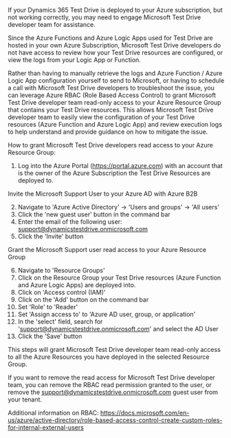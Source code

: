 ﻿If your Dynamics 365 Test Drive is deployed to your Azure subscription, but not working correctly, you may need to engage Microsoft Test Drive developer team for assistance. 

Since the Azure Functions and Azure Logic Apps used for Test Drive are hosted in your own Azure Subscription, Microsoft Test Drive developers do not have access to review how your Test Drive resources are configured, or view the logs from your Logic App or Function.

Rather than having to manually retrieve the logs and Azure Function / Azure Logic App configuration yourself to send to Microsoft, or having to schedule a call with Microsoft Test Drive developers to troubleshoot the issue, you can leverage Azure RBAC (Role Based Access Control) to grant Microsoft Test Drive developer team read-only access to your Azure Resource Group that contains your Test Drive resources. This allows Microsoft Test Drive developer team to easily view the configuration of your Test Drive resources (Azure Function and Azure Logic App) and review execution logs to help understand and provide guidance on how to mitigate the issue.

How to grant Microsoft Test Drive developers read access to your Azure Resource Group:

1) Log into the Azure Portal (https://portal.azure.com) with an account that is the owner of the Azure Subscription the Test Drive Resources are deployed to.

Invite the Microsoft Support User to your Azure AD with Azure B2B

2) Navigate to 'Azure Active Directory' -> 'Users and groups' -> 'All users' 
3) Click the 'new guest user' button in the command bar
4) Enter the email of the following user: support@dynamicstestdrive.onmicrosoft.com
5) Click the 'Invite' button

Grant the Microsoft Support user read access to your Azure Resource Group

6) Navigate to 'Resource Groups'
7) Click on the Resource Group your Test Drive resources (Azure Function and Azure Logic Apps) are deployed into.
8) Click on 'Access control (IAM)'
9) Click on the 'Add' button on the command bar
10) Set 'Role' to 'Reader'
11) Set 'Assign access to' to 'Azure AD user, group, or application'
12) In the 'select' field, search for 'support@dynamicstestdrive.onmicrosoft.com' and select the AD User
13) Click the 'Save' button

This steps will grant Microsoft Test Drive developer team read-only access to all the Azure Resources you have deployed in the selected Resource Group. 

If you want to remove the read access for Microsoft Test Drive developer team, you can remove the RBAC read permission granted to the user, or remove the support@dynamicstestdrive.onmicrosoft.com guest user from your tenant. 

Additional information on RBAC: https://docs.microsoft.com/en-us/azure/active-directory/role-based-access-control-create-custom-roles-for-internal-external-users
